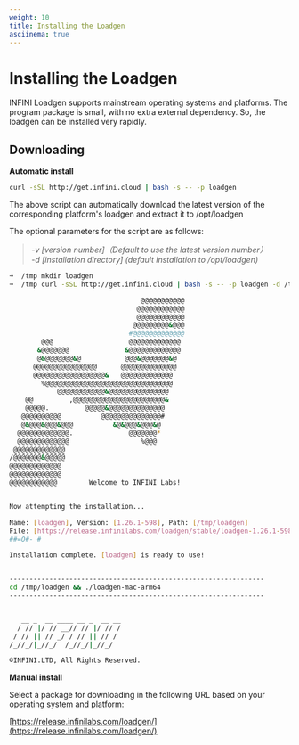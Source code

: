```yaml
---
weight: 10
title: Installing the Loadgen
asciinema: true
---
```


# Installing the Loadgen

INFINI Loadgen supports mainstream operating systems and platforms. The program package is small, with no extra external dependency. So, the loadgen can be installed very rapidly.

## Downloading

**Automatic install**

```bash
curl -sSL http://get.infini.cloud | bash -s -- -p loadgen
```

The above script can automatically download the latest version of the corresponding platform's loadgen and extract it to /opt/loadgen

The optional parameters for the script are as follows:

> _-v [version number]（Default to use the latest version number）_  
> _-d [installation directory] (default installation to /opt/loadgen)_

```bash
➜  /tmp mkdir loadgen
➜  /tmp curl -sSL http://get.infini.cloud | bash -s -- -p loadgen -d /tmp/loadgen

                                 @@@@@@@@@@@
                                @@@@@@@@@@@@
                                @@@@@@@@@@@@
                               @@@@@@@@@&@@@
                              #@@@@@@@@@@@@@
        @@@                   @@@@@@@@@@@@@
       &@@@@@@@              &@@@@@@@@@@@@@
       @&@@@@@@@&@           @@@&@@@@@@@&@
      @@@@@@@@@@@@@@@@      @@@@@@@@@@@@@@
      @@@@@@@@@@@@@@@@@@&   @@@@@@@@@@@@@
        %@@@@@@@@@@@@@@@@@@@@@@@@@@@@@@@@
            @@@@@@@@@@@@&@@@@@@@@@@@@@@@
    @@         ,@@@@@@@@@@@@@@@@@@@@@@@&
    @@@@@.         @@@@@&@@@@@@@@@@@@@@
   @@@@@@@@@@          @@@@@@@@@@@@@@@#
   @&@@@&@@@&@@@          &@&@@@&@@@&@
  @@@@@@@@@@@@@.              @@@@@@@*
  @@@@@@@@@@@@@                  %@@@
 @@@@@@@@@@@@@
/@@@@@@@&@@@@@
@@@@@@@@@@@@@
@@@@@@@@@@@@@
@@@@@@@@@@@@        Welcome to INFINI Labs!


Now attempting the installation...

Name: [loadgen], Version: [1.26.1-598], Path: [/tmp/loadgen]
File: [https://release.infinilabs.com/loadgen/stable/loadgen-1.26.1-598-mac-arm64.zip]
##=O#- #

Installation complete. [loadgen] is ready to use!


----------------------------------------------------------------
cd /tmp/loadgen && ./loadgen-mac-arm64
----------------------------------------------------------------


   __ _  __ ____ __ _  __ __
  / // |/ // __// // |/ // /
 / // || // _/ / // || // /
/_//_/|_//_/  /_//_/|_//_/

©INFINI.LTD, All Rights Reserved.
```

**Manual install**

Select a package for downloading in the following URL based on your operating system and platform:

[https://release.infinilabs.com/loadgen/](https://release.infinilabs.com/loadgen/)
